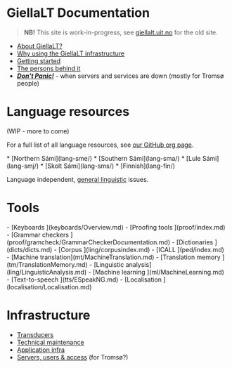 # GiellaLT Documentation

> **NB!** This site is work-in-progress, see [giellalt.uit.no](https://giellalt.uit.no) for the old site.

- [About GiellaLT?](infra/WhatIsThis.md)
- [Why using the GiellaLT infrastructure](https://indigenous-langtech.uit.no)
- [Getting started](infra/GettingStarted.md)
- [The persons behind it](admin/people.html)
- **_[Don't Panic!](infra/DontPanic.md)_** - when servers and services are down (mostly for Tromsø people)

# Language resources

(WIP - more to come)

For a full list of all language resources, see
[our GitHub org page](https://github.com/giellalt).

<div class="twocolumn" markdown="1">
* [Northern Sámi](lang-sme/)
* [Southern Sámi](lang-sma/)
* [Lule Sámi](lang-smj/)
* [Skolt Sámi](lang-sms/)
* [Finnish](lang-fin/)
</div>

Language independent, [general linguistic](ling/common.md) issues.

# Tools

<div class="twocolumn" markdown="1">
- [Keyboards		  ](keyboards/Overview.md)
- [Proofing tools	  ](proof/index.md)
- [Grammar checkers	  ](proof/gramcheck/GrammarCheckerDocumentation.md)
- [Dictionaries		  ](dicts/dicts.md)
- [Corpus			  ](ling/corpusindex.md)
- [ICALL			  ](ped/index.md)
- [Machine translation](mt/MachineTranslation.md)
- [Translation memory ](tm/TranslationMemory.md)
- [Linguistic analysis](ling/LinguisticAnalysis.md)
- [Machine learning	  ](ml/MachineLearning.md)
- [Text-to-speech	  ](tts/ESpeakNG.md)
- [Localisation		  ](localisation/Localisation.md)
</div>

# Infrastructure

- [Transducers](infra/Infrastructure.md)
- [Technical maintenance](infra/TechnicalMaintenance.md)
- [Application infra](infra/ApplicationInfrastructure.md)
- [Servers, users & access](infra/ServersAndUsers.md) (for Tromsø?)
